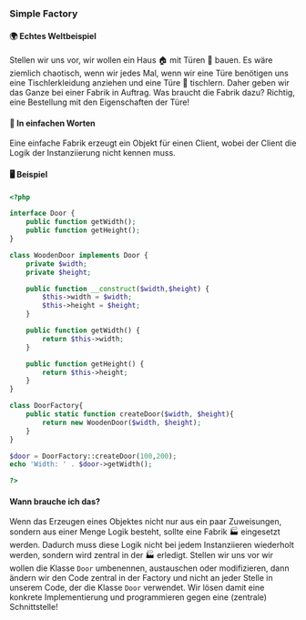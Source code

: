 ### Simple Factory


#### 🌍 Echtes Weltbeispiel

Stellen wir uns vor, wir wollen ein Haus 🏠 mit Türen 🚪 bauen. Es wäre ziemlich chaotisch, wenn wir jedes Mal, wenn wir eine Türe benötigen uns eine Tischlerkleidung anziehen und eine Türe 🚪 tischlern. Daher geben wir das Ganze bei einer Fabrik in Auftrag. Was braucht die Fabrik dazu? Richtig, eine Bestellung mit den Eigenschaften der Türe!

#### 💬 In einfachen Worten
Eine einfache Fabrik erzeugt ein Objekt für einen Client, wobei der Client die Logik der Instanziierung nicht kennen muss.

#### 🖥 Beispiel
```php
<?php

interface Door {
    public function getWidth();
    public function getHeight();
}

class WoodenDoor implements Door {
    private $width;
    private $height;

    public function __construct($width,$height) {
        $this->width = $width;
        $this->height = $height;
    }

    public function getWidth() {
        return $this->width;
    }

    public function getHeight() {
        return $this->height;
    }
}

class DoorFactory{
    public static function createDoor($width, $height){
        return new WoodenDoor($width, $height);
    }
}

$door = DoorFactory::createDoor(100,200);
echo 'Width: ' . $door->getWidth();

?>
```


#### Wann brauche ich das? 
Wenn das Erzeugen eines Objektes nicht nur aus ein paar Zuweisungen, sondern aus einer Menge Logik besteht, sollte eine Fabrik 🏭 eingesetzt werden. Dadurch muss diese Logik nicht bei jedem Instanziieren wiederholt werden, sondern wird zentral in der 🏭 erledigt. Stellen wir uns vor wir wollen die Klasse `Door`  umbenennen, austauschen oder modifizieren, dann ändern wir den Code zentral in der Factory und nicht an jeder Stelle in unserem Code, der die Klasse `Door` verwendet. Wir lösen damit eine konkrete Implementierung und programmieren gegen eine (zentrale) Schnittstelle!